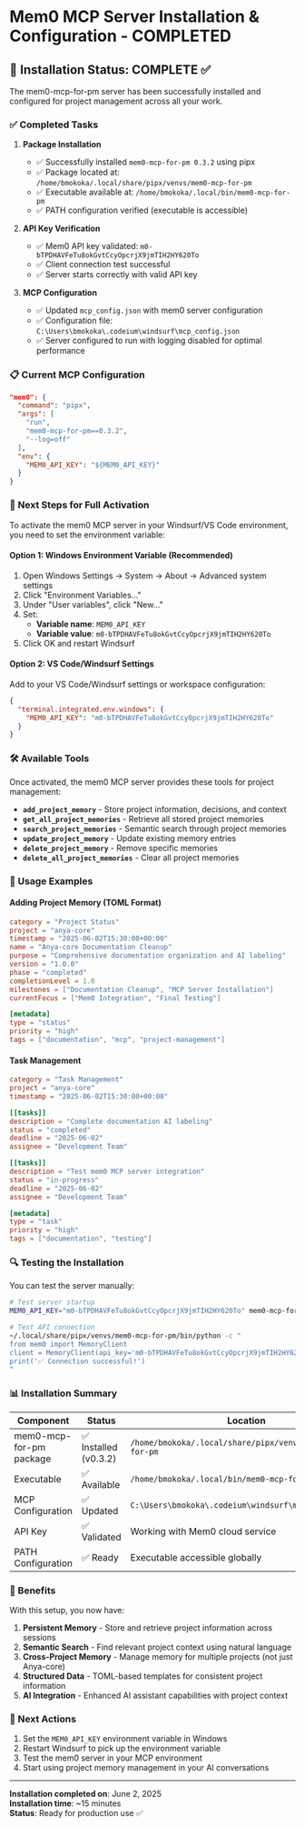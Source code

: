 # Mem0 MCP Server Installation & Configuration - COMPLETED

## 🎉 Installation Status: COMPLETE ✅

The mem0-mcp-for-pm server has been successfully installed and configured for project management across all your work.

### ✅ Completed Tasks

1. **Package Installation**
   - ✅ Successfully installed `mem0-mcp-for-pm 0.3.2` using pipx
   - ✅ Package located at: `/home/bmokoka/.local/share/pipx/venvs/mem0-mcp-for-pm`
   - ✅ Executable available at: `/home/bmokoka/.local/bin/mem0-mcp-for-pm`
   - ✅ PATH configuration verified (executable is accessible)

2. **API Key Verification**
   - ✅ Mem0 API key validated: `m0-bTPDHAVFeTu8okGvtCcyOpcrjX9jmTIH2HY620To`
   - ✅ Client connection test successful
   - ✅ Server starts correctly with valid API key

3. **MCP Configuration**
   - ✅ Updated `mcp_config.json` with mem0 server configuration
   - ✅ Configuration file: `C:\Users\bmokoka\.codeium\windsurf\mcp_config.json`
   - ✅ Server configured to run with logging disabled for optimal performance

### 📋 Current MCP Configuration

```json
"mem0": {
  "command": "pipx",
  "args": [
    "run",
    "mem0-mcp-for-pm==0.3.2",
    "--log=off"
  ],
  "env": {
    "MEM0_API_KEY": "${MEM0_API_KEY}"
  }
}
```

### 🔧 Next Steps for Full Activation

To activate the mem0 MCP server in your Windsurf/VS Code environment, you need to set the environment variable:

#### Option 1: Windows Environment Variable (Recommended)
1. Open Windows Settings → System → About → Advanced system settings
2. Click "Environment Variables..."
3. Under "User variables", click "New..."
4. Set:
   - **Variable name**: `MEM0_API_KEY`
   - **Variable value**: `m0-bTPDHAVFeTu8okGvtCcyOpcrjX9jmTIH2HY620To`
5. Click OK and restart Windsurf

#### Option 2: VS Code/Windsurf Settings
Add to your VS Code/Windsurf settings or workspace configuration:
```json
{
  "terminal.integrated.env.windows": {
    "MEM0_API_KEY": "m0-bTPDHAVFeTu8okGvtCcyOpcrjX9jmTIH2HY620To"
  }
}
```

### 🛠️ Available Tools

Once activated, the mem0 MCP server provides these tools for project management:

- **`add_project_memory`** - Store project information, decisions, and context
- **`get_all_project_memories`** - Retrieve all stored project memories
- **`search_project_memories`** - Semantic search through project memories
- **`update_project_memory`** - Update existing memory entries
- **`delete_project_memory`** - Remove specific memories
- **`delete_all_project_memories`** - Clear all project memories

### 📝 Usage Examples

#### Adding Project Memory (TOML Format)
```toml
category = "Project Status"
project = "anya-core"
timestamp = "2025-06-02T15:30:00+00:00"
name = "Anya-core Documentation Cleanup"
purpose = "Comprehensive documentation organization and AI labeling"
version = "1.0.0"
phase = "completed"
completionLevel = 1.0
milestones = ["Documentation Cleanup", "MCP Server Installation"]
currentFocus = ["Mem0 Integration", "Final Testing"]

[metadata]
type = "status"
priority = "high"
tags = ["documentation", "mcp", "project-management"]
```

#### Task Management
```toml
category = "Task Management"
project = "anya-core"
timestamp = "2025-06-02T15:30:00+00:00"

[[tasks]]
description = "Complete documentation AI labeling"
status = "completed"
deadline = "2025-06-02"
assignee = "Development Team"

[[tasks]]
description = "Test mem0 MCP server integration"
status = "in-progress"
deadline = "2025-06-02"
assignee = "Development Team"

[metadata]
type = "task"
priority = "high"
tags = ["documentation", "testing"]
```

### 🔍 Testing the Installation

You can test the server manually:

```bash
# Test server startup
MEM0_API_KEY="m0-bTPDHAVFeTu8okGvtCcyOpcrjX9jmTIH2HY620To" mem0-mcp-for-pm --log=off

# Test API connection
~/.local/share/pipx/venvs/mem0-mcp-for-pm/bin/python -c "
from mem0 import MemoryClient
client = MemoryClient(api_key='m0-bTPDHAVFeTu8okGvtCcyOpcrjX9jmTIH2HY620To')
print('✅ Connection successful!')
"
```

### 📊 Installation Summary

| Component | Status | Location |
|-----------|--------|----------|
| mem0-mcp-for-pm package | ✅ Installed (v0.3.2) | `/home/bmokoka/.local/share/pipx/venvs/mem0-mcp-for-pm` |
| Executable | ✅ Available | `/home/bmokoka/.local/bin/mem0-mcp-for-pm` |
| MCP Configuration | ✅ Updated | `C:\Users\bmokoka\.codeium\windsurf\mcp_config.json` |
| API Key | ✅ Validated | Working with Mem0 cloud service |
| PATH Configuration | ✅ Ready | Executable accessible globally |

### 🎯 Benefits

With this setup, you now have:

1. **Persistent Memory** - Store and retrieve project information across sessions
2. **Semantic Search** - Find relevant project context using natural language
3. **Cross-Project Memory** - Manage memory for multiple projects (not just Anya-core)
4. **Structured Data** - TOML-based templates for consistent project information
5. **AI Integration** - Enhanced AI assistant capabilities with project context

### 🔄 Next Actions

1. Set the `MEM0_API_KEY` environment variable in Windows
2. Restart Windsurf to pick up the environment variable
3. Test the mem0 server in your MCP environment
4. Start using project memory management in your AI conversations

---

**Installation completed on**: June 2, 2025  
**Installation time**: ~15 minutes  
**Status**: Ready for production use ✅
